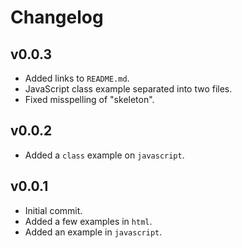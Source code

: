 # Changelog

## v0.0.3

- Added links to `README.md`.
- JavaScript class example separated into two files.
- Fixed misspelling of "skeleton".

## v0.0.2

- Added a `class` example on `javascript`.

## v0.0.1

- Initial commit.
- Added a few examples in `html`.
- Added an example in `javascript`.